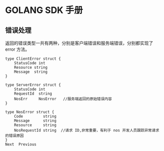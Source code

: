 # GOLANG SDK 手册

## 错误处理

返回的错误类型一共有两种，分别是客户端错误和服务端错误，分别都实现了 error 方法。

    type ClientError struct {
        StatusCode int
        Resource string
        Message  string
    }
    
    type ServerError struct {
        StatusCode int
        RequestId  string
        NosErr     NosError   //服务端返回的原始错误内容
    }
    
    type NosError struct {
        Code         string
        Message      string
        Resource     string
        NosRequestId string  //请求 ID,非常重要，有利于 nos 开发人员跟踪异常请求的错误原因
    }
    Next  Previous

